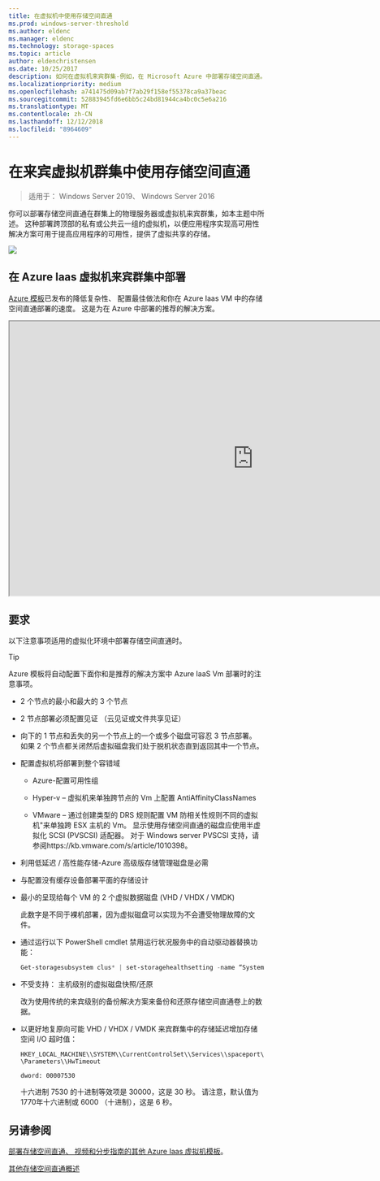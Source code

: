 ```yaml
---
title: 在虚拟机中使用存储空间直通
ms.prod: windows-server-threshold
ms.author: eldenc
ms.manager: eldenc
ms.technology: storage-spaces
ms.topic: article
author: eldenchristensen
ms.date: 10/25/2017
description: 如何在虚拟机来宾群集-例如，在 Microsoft Azure 中部署存储空间直通。
ms.localizationpriority: medium
ms.openlocfilehash: a741475d09ab7f7ab29f158ef55378ca9a37beac
ms.sourcegitcommit: 52883945fd6e6bb5c24bd81944ca4bc0c5e6a216
ms.translationtype: MT
ms.contentlocale: zh-CN
ms.lasthandoff: 12/12/2018
ms.locfileid: "8964609"
---
```

# 在来宾虚拟机群集中使用存储空间直通

> 适用于： Windows Server 2019、 Windows Server 2016

你可以部署存储空间直通在群集上的物理服务器或虚拟机来宾群集，如本主题中所述。 这种部署跨顶部的私有或公共云一组的虚拟机，以便应用程序实现高可用性解决方案可用于提高应用程序的可用性，提供了虚拟共享的存储。

![](media/storage-spaces-direct-in-vm/storage-spaces-direct-in-vm.png)

## 在 Azure Iaas 虚拟机来宾群集中部署

[Azure 模板](https://github.com/robotechredmond/301-storage-spaces-direct-md)已发布的降低复杂性、 配置最佳做法和你在 Azure Iaas VM 中的存储空间直通部署的速度。 这是为在 Azure 中部署的推荐的解决方案。

<iframe src="https://channel9.msdn.com/Series/Microsoft-Hybrid-Cloud-Best-Practices-for-IT-Pros/Step-by-Step-Deploy-Windows-Server-2016-Storage-Spaces-Direct-S2D-Cluster-in-Microsoft-Azure/player" width="960" height="540" allowfullscreen></iframe>

## 要求

以下注意事项适用的虚拟化环境中部署存储空间直通时。

> [!TIP]
> Azure 模板将自动配置下面你和是推荐的解决方案中 Azure IaaS Vm 部署时的注意事项。

-   2 个节点的最小和最大的 3 个节点

-   2 节点部署必须配置见证 （云见证或文件共享见证）

-   向下的 1 节点和丢失的另一个节点上的一个或多个磁盘可容忍 3 节点部署。  如果 2 个节点都关闭然后虚拟磁盘我们处于脱机状态直到返回其中一个节点。  

-   配置虚拟机将部署到整个容错域

    -   Azure-配置可用性组

    -   Hyper-v – 虚拟机来单独跨节点的 Vm 上配置 AntiAffinityClassNames

    -   VMware – 通过创建类型的 DRS 规则配置 VM 防相关性规则不同的虚拟机"来单独跨 ESX 主机的 Vm。 显示使用存储空间直通的磁盘应使用半虚拟化 SCSI (PVSCSI) 适配器。 对于 Windows server PVSCSI 支持，请参阅https://kb.vmware.com/s/article/1010398。

-   利用低延迟 / 高性能存储-Azure 高级版存储管理磁盘是必需

-   与配置没有缓存设备部署平面的存储设计

-   最小的呈现给每个 VM 的 2 个虚拟数据磁盘 (VHD / VHDX / VMDK)

    此数字是不同于裸机部署，因为虚拟磁盘可以实现为不会遭受物理故障的文件。

-   通过运行以下 PowerShell cmdlet 禁用运行状况服务中的自动驱动器替换功能：

    ```powershell
    Get-storagesubsystem clus* | set-storagehealthsetting -name “System.Storage.PhysicalDisk.AutoReplace.Enabled” -value “False”
    ```

-   不受支持： 主机级别的虚拟磁盘快照/还原

    改为使用传统的来宾级别的备份解决方案来备份和还原存储空间直通卷上的数据。

-   以更好地复原向可能 VHD / VHDX / VMDK 来宾群集中的存储延迟增加存储空间 I/O 超时值：

    `HKEY_LOCAL_MACHINE\\SYSTEM\\CurrentControlSet\\Services\\spaceport\\Parameters\\HwTimeout`

    `dword: 00007530`

    十六进制 7530 的十进制等效项是 30000，这是 30 秒。 请注意，默认值为 1770年十六进制或 6000 （十进制），这是 6 秒。

## 另请参阅

[部署存储空间直通、 视频和分步指南的其他 Azure Iaas 虚拟机模板](https://blogs.msdn.microsoft.com/clustering/2017/02/14/deploying-an-iaas-vm-guest-clusters-in-microsoft-azure/)。

[其他存储空间直通概述](https://docs.microsoft.com/en-us/windows-server/storage/storage-spaces/storage-spaces-direct-overview)
